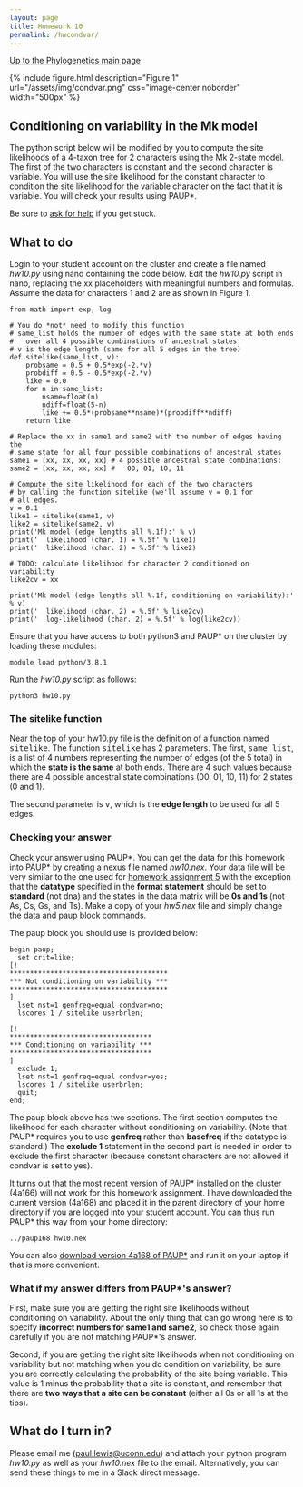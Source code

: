```yaml
---
layout: page
title: Homework 10
permalink: /hwcondvar/
---
```

[Up to the Phylogenetics main page](/phylogenetics2022/)

{% include figure.html description="Figure 1" url="/assets/img/condvar.png" css="image-center noborder" width="500px" %}

## Conditioning on variability in the Mk model

The python script below will be modified by you to compute the site likelihoods of a 4-taxon tree for 2 characters using the Mk 2-state model. The first of the two characters is constant and the second character is variable. You will use the site likelihood for the constant character to condition the site likelihood for the variable character on the fact that it is variable. You will check your results using PAUP\*.

Be sure to [ask for help](mailto:paul.lewis@uconn.edu) if you get stuck.

## What to do

Login to your student account on the cluster and create a file named _hw10.py_ using nano containing the code below. Edit the _hw10.py_ script in nano, replacing the xx placeholders with meaningful numbers and formulas. Assume the data for characters 1 and 2 are as shown in Figure 1.

    from math import exp, log

    # You do *not* need to modify this function
    # same_list holds the number of edges with the same state at both ends
    #   over all 4 possible combinations of ancestral states
    # v is the edge length (same for all 5 edges in the tree)
    def sitelike(same_list, v):
        probsame = 0.5 + 0.5*exp(-2.*v)
        probdiff = 0.5 - 0.5*exp(-2.*v)
        like = 0.0
        for n in same_list:
            nsame=float(n)
            ndiff=float(5-n)
            like += 0.5*(probsame**nsame)*(probdiff**ndiff)
        return like
    
    # Replace the xx in same1 and same2 with the number of edges having the 
    # same state for all four possible combinations of ancestral states
    same1 = [xx, xx, xx, xx] # 4 possible ancestral state combinations:
    same2 = [xx, xx, xx, xx] #   00, 01, 10, 11

    # Compute the site likelihood for each of the two characters
    # by calling the function sitelike (we'll assume v = 0.1 for
    # all edges.
    v = 0.1
    like1 = sitelike(same1, v)
    like2 = sitelike(same2, v)
    print('Mk model (edge lengths all %.1f):' % v)
    print('  likelihood (char. 1) = %.5f' % like1)
    print('  likelihood (char. 2) = %.5f' % like2)
    
    # TODO: calculate likelihood for character 2 conditioned on variability
    like2cv = xx
    
    print('Mk model (edge lengths all %.1f, conditioning on variability):' % v)
    print('  likelihood (char. 2) = %.5f' % like2cv)
    print('  log-likelihood (char. 2) = %.5f' % log(like2cv))
    
Ensure that you have access to both python3 and PAUP\* on the cluster by loading these modules:

    module load python/3.8.1

Run the _hw10.py_ script as follows:

    python3 hw10.py
    
### The sitelike function

Near the top of your hw10.py file is the definition of a function named <tt>sitelike</tt>. The function <tt>sitelike</tt> has 2 parameters. The first,
<tt>same_list</tt>, is a list of 4 numbers representing the number
of edges (of the 5 total) in which the **state is the same**
at both ends. There are 4 such values because there are 4
possible ancestral state combinations (00, 01, 10, 11) for 2 states (0 and 1). 

The second parameter is <tt>v</tt>, which is the **edge length** to be used for all 5
edges. 

### Checking your answer

Check your answer using PAUP\*. You can get the data for this homework into PAUP\* by creating a nexus file named _hw10.nex_. Your data file will be very similar to the one used for [homework assignment 5](https://plewis.github.io/hw5/) with the exception that the **datatype** specified in the **format statement** should be set to **standard** (not dna) and the states in the data matrix will be **0s and 1s** (not As, Cs, Gs, and Ts). Make a copy of your _hw5.nex_ file and simply change the data and paup block commands.

The paup block you should use is provided below:

    begin paup;
      set crit=like;
    [!
    ***************************************
    *** Not conditioning on variability ***
    ***************************************
    ]  
      lset nst=1 genfreq=equal condvar=no;
      lscores 1 / sitelike userbrlen;

    [!
    ***********************************
    *** Conditioning on variability ***
    ***********************************
    ]
      exclude 1;  
      lset nst=1 genfreq=equal condvar=yes;
      lscores 1 / sitelike userbrlen;
      quit;
    end;

The paup block above has two sections. The first section computes the likelihood for each character without conditioning on variability. (Note that PAUP\* requires you to use **genfreq** rather than **basefreq** if the datatype is standard.) The **exclude 1** statement in the second part is needed in order to exclude the first character (because constant characters are not allowed if condvar is set to yes).

It turns out that the most recent version of PAUP\* installed on the cluster (4a166) will not work for this homework assignment. I have downloaded the current version (4a168) and placed it in the parent directory of your home directory if you are logged into your student account. You can thus run PAUP\* this way from your home directory:

    ../paup168 hw10.nex
    
You can also [download version 4a168 of PAUP\*](http://phylosolutions.com/paup-test/) and run it on your laptop if that is more convenient.

### What if my answer differs from PAUP\*'s answer?

First, make sure you are getting the right site likelihoods without conditioning on variability. About the only thing that can go wrong here is to specify **incorrect numbers for same1 and same2**, so check those again carefully if you are not matching PAUP\*'s answer.

Second, if you are getting the right site likelihoods when not conditioning on variability but not matching when you do condition on variability, be sure you are correctly calculating the probability of the site being variable. This value is 1 minus the probability that a site is constant, and remember that there are **two ways that a site can be constant** (either all 0s or all 1s at the tips).

## What do I turn in?

Please email me ([paul.lewis@uconn.edu](mailto:paul.lewis@uconn.edu)) and attach your python program _hw10.py_ as well as your _hw10.nex_ file to the email. Alternatively, you can send these things to me in a Slack direct message.



